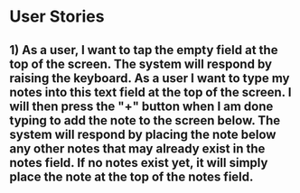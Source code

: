 # User Stories
## 1) As a user, I want to tap the empty field at the top of the screen. The system will respond by raising the keyboard. As a user I want to type my notes into this text field at the top of the screen. I will then press the "+" button when I am done typing to add the note to the screen below. The system will respond by placing the note below any other notes that may already exist in the notes field. If no notes exist yet, it will simply place the note at the top of the notes field.

